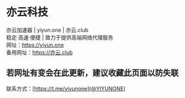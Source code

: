 # 亦云科技
亦云加速器 | yiyun.one | 亦云.club <br>
稳定·高速·便捷 | 致力于提供高端网络代理服务 <br>
网址：https://yiyun.one <br>
备用网址：https://亦云.club <br>
## 若网址有变会在此更新，建议收藏此页面以防失联
联系方式：[https://t.me/yiyunone](@YIYUNONE)
